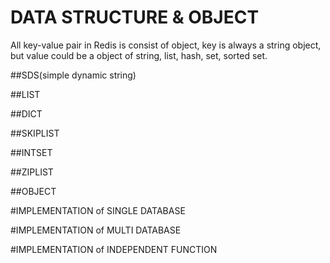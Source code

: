 # DATA STRUCTURE & OBJECT

All key-value pair in Redis is consist of object, key is always a string object, but value could be a object of string, list, hash, set, sorted set.

##SDS(simple dynamic string)


##LIST



##DICT


##SKIPLIST



##INTSET


##ZIPLIST


##OBJECT




#IMPLEMENTATION of SINGLE DATABASE



#IMPLEMENTATION of MULTI DATABASE



#IMPLEMENTATION of INDEPENDENT FUNCTION
